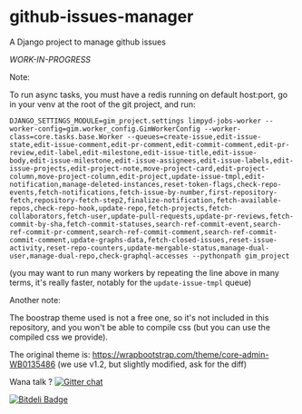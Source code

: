 github-issues-manager
=====================

A Django project to manage github issues

*WORK-IN-PROGRESS*

Note:

To run async tasks, you must have a redis running on default host:port, go in your venv at the root of the git project, and run:

```
DJANGO_SETTINGS_MODULE=gim_project.settings limpyd-jobs-worker --worker-config=gim.worker_config.GimWorkerConfig --worker-class=core.tasks.base.Worker --queues=create-issue,edit-issue-state,edit-issue-comment,edit-pr-comment,edit-commit-comment,edit-pr-review,edit-label,edit-milestone,edit-issue-title,edit-issue-body,edit-issue-milestone,edit-issue-assignees,edit-issue-labels,edit-issue-projects,edit-project-note,move-project-card,edit-project-column,move-project-column,edit-project,update-issue-tmpl,edit-notification,manage-deleted-instances,reset-token-flags,check-repo-events,fetch-notifications,fetch-issue-by-number,first-repository-fetch,repository-fetch-step2,finalize-notification,fetch-available-repos,check-repo-hook,update-repo,fetch-projects,fetch-collaborators,fetch-user,update-pull-requests,update-pr-reviews,fetch-commit-by-sha,fetch-commit-statuses,search-ref-commit-event,search-ref-commit-pr-comment,search-ref-commit-comment,search-ref-commit-commit-comment,update-graphs-data,fetch-closed-issues,reset-issue-activity,reset-repo-counters,update-mergable-status,manage-dual-user,manage-dual-repo,check-graphql-accesses --pythonpath gim_project
```

(you may want to run many workers by repeating the line above in many terms, it's really faster, notably for the `update-issue-tmpl` queue)

Another note:

The boostrap theme used is not a free one, so it's not included in this repository, and you won't be able to compile css (but you can use the compiled css we provide).

The original theme is: https://wrapbootstrap.com/theme/core-admin-WB0135486 (we use v1.2, but slightly modified, ask for the diff)

Wana talk ? [![Gitter chat](https://badges.gitter.im/twidi/github-issues-manager.png)](https://gitter.im/twidi/github-issues-manager)

[![Bitdeli Badge](https://d2weczhvl823v0.cloudfront.net/twidi/github-issues-manager/trend.png)](https://bitdeli.com/free "Bitdeli Badge")

